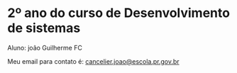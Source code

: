 # 2º ano do curso de Desenvolvimento de sistemas 

Aluno: joão Guilherme FC

Meu email para contato é: cancelier.joao@escola.pr.gov.br
